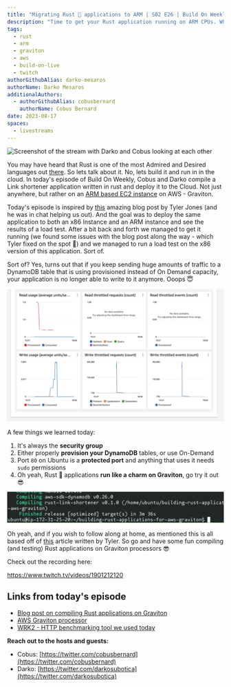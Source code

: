 ```yaml
---
title: "Migrating Rust 🦀 applications to ARM | S02 E26 | Build On Weekly"
description: "Time to get your Rust application running on ARM CPUs. Why? Well, for one it's more efficient."
tags:
  - rust
  - arm
  - graviton
  - aws
  - build-on-live
  - twitch
authorGithubAlias: darko-mesaros
authorName: Darko Mesaros
additionalAuthors: 
  - authorGithubAlias: cobusbernard
    authorName: Cobus Bernard
date: 2023-08-17
spaces:
  - livestreams
---
```


![Screenshot of the stream with Darko and Cobus looking at each other](images/cobus_darko.webp "When a Rust developer talks to themself")

You may have heard that Rust is one of the most Admired and Desired languages out [there](https://survey.stackoverflow.co/2023/#technology-admired-and-desired). So lets talk about it. No, lets build it and run in in the cloud. In today's episode of Build On Weekly, Cobus and Darko compile a Link shortener application written in rust and deploy it to the Cloud. Not just anywhere, but rather on an [ARM based EC2 instance](https://go.aws/3KLVZN3) on AWS - Graviton.

Today's episode is inspired by [this](https://bit.ly/3QRg3RE) amazing blog post by Tyler Jones (and he was in chat helping us out). And the goal was to deploy the same application to both an x86 Instance and an ARM instance and see the results of a load test. After a bit back and forth we managed to get it running (we found some issues with the blog post along the way - which Tyler fixed on the spot 👏) and we managed to run a load test on the x86 version of this application. Sort of. 

Sort of? Yes, turns out that if you keep sending huge amounts of traffic to a DynamoDB table that is using provisioned instead of On Demand capacity, your application is no longer able to write to it anymore. Ooops 😇

![Screenshot of a Dynamo DB database being very much utilized](images/dynamodb_fire.webp "We're gonna need a bigger table")

A few things we learned today:

1. It's always the **security group**
2. Either properly **provision your DynamoDB** tables, or use On-Demand
3. Port `80` on Ubuntu is a **protected port** and anything that uses it needs `sudo` permissions
4. Oh yeah, Rust 🦀 applications **run like a charm on Graviton**, go try it out 😎

![Screenshot of a succesfull compiled Rust application](images/compilation_done.webp "See, compilation complete! 🥳")

Oh yeah, and if you wish to follow along at home, as mentioned this is all based off of [this](https://bit.ly/3QRg3RE) article written by Tyler. So go and have some fun compiling (and testing) Rust applications on Graviton processors 😎

Check out the recording here:

https://www.twitch.tv/videos/1901212120

## Links from today's episode

- [Blog post on compiling Rust applications on Graviton](https://bit.ly/3QRg3RE)
- [AWS Graviton processor](https://go.aws/3KLVZN3)
- [WRK2 - HTTP benchmarking tool we used today](https://github.com/giltene/wrk2)

**Reach out to the hosts and guests:**

- Cobus: [https://twitter.com/cobusbernard](https://twitter.com/cobusbernard) 
- Darko: [https://twitter.com/darkosubotica](https://twitter.com/darkosubotica)
